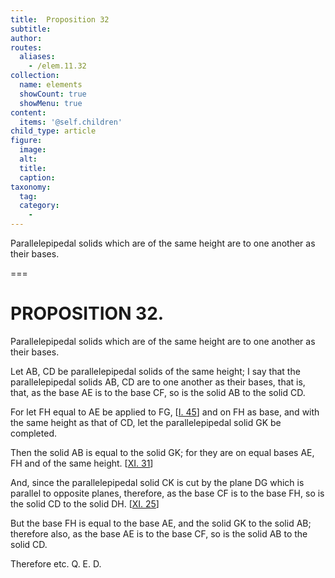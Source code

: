 ```yaml
---
title:  Proposition 32
subtitle: 
author:
routes:
  aliases:
    - /elem.11.32
collection:
  name: elements
  showCount: true
  showMenu: true
content:
  items: '@self.children'
child_type: article
figure:
  image:
  alt:
  title:
  caption:
taxonomy:
  tag:
  category:
    - 
---
```


<p>
       <hi rend="ital">Parallelepipedal solids which are of the same height are to one another as their bases.</hi>
      </p>

===

<h1>PROPOSITION 32.</h1>
<p>
       <span class="ital">Parallelepipedal solids which are of the same height are to one another as their bases.</span>
      </p>

<p>Let <span class="ital">AB</span>, <span class="ital">CD</span> be parallelepipedal solids of the same height; I say that the parallelepipedal solids <span class="ital">AB</span>, <span class="ital">CD</span> are to one another as their bases, that is, that, as the base <span class="ital">AE</span> is to the base <span class="ital">CF</span>, so is the solid <span class="ital">AB</span> to the solid <span class="ital">CD</span>. 
      </p>

<p>For let <span class="ital">FH</span> equal to <span class="ital">AE</span> be applied to <span class="ital">FG</span>, [<a href="/elem.1.45">I. 45</a>] and on <span class="ital">FH</span> as base, and with the same height as that of <span class="ital">CD</span>, let the parallelepipedal solid <span class="ital">GK</span> be completed. </p>

<p>Then the solid <span class="ital">AB</span> is equal to the solid <span class="ital">GK</span>; for they are on equal bases <span class="ital">AE</span>, <span class="ital">FH</span> and of the same height. [<a href="/elem.11.31">XI. 31</a>] </p>

<p>And, since the parallelepipedal solid <span class="ital">CK</span> is cut by the plane <span class="ital">DG</span> which is parallel to opposite planes, therefore, as the base <span class="ital">CF</span> is to the base <span class="ital">FH</span>, so is the solid <span class="ital">CD</span> to the solid <span class="ital">DH</span>. [<a href="/elem.11.25">XI. 25</a>] </p>

<p>But the base <span class="ital">FH</span> is equal to the base <span class="ital">AE</span>, and the solid <span class="ital">GK</span> to the solid <span class="ital">AB</span>; therefore also, as the base <span class="ital">AE</span> is to the base <span class="ital">CF</span>, so is the solid <span class="ital">AB</span> to the solid <span class="ital">CD</span>. </p>

<p>Therefore etc. Q. E. D.</p>
